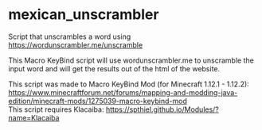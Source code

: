 # mexican_unscrambler  
Script that unscrambles a word using https://wordunscrambler.me/unscramble  

This Macro KeyBind script will use wordunscrambler.me to unscramble the input word and will get the results out of the html of the website.  

This script was made to Macro KeyBind Mod (for Minecraft 1.12.1 - 1.12.2): https://www.minecraftforum.net/forums/mapping-and-modding-java-edition/minecraft-mods/1275039-macro-keybind-mod  
This script requires Klacaiba: https://spthiel.github.io/Modules/?name=Klacaiba
